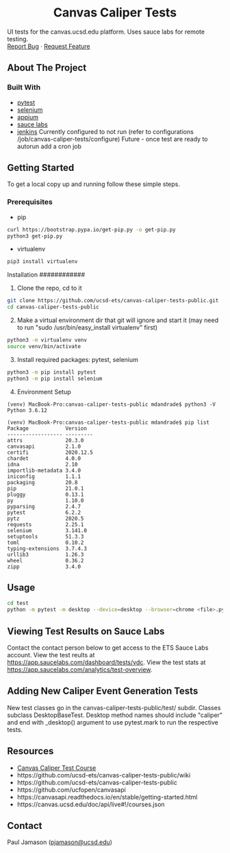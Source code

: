 <!-- PROJECT LOGO -->
<p>
  <h1 align="center">Canvas Caliper Tests</h1>
    UI tests for the canvas.ucsd.edu platform.  Uses sauce labs for remote testing.
    <br />
    <a href="https://github.com/github_username/repo/issues">Report Bug</a>
    ·
    <a href="https://github.com/github_username/repo/issues">Request Feature</a>
</p>

<!-- ABOUT THE PROJECT -->
## About The Project

### Built With

* [pytest]()
* [selenium]()
* [appium]()
* [sauce labs]()
* [jenkins]() Currently configured to not run (refer to configurations /job/canvas-caliper-tests/configure) Future - once test are ready to autorun add a cron job

<!-- GETTING STARTED -->
## Getting Started

To get a local copy up and running follow these simple steps.

### Prerequisites

* pip
```sh
curl https://bootstrap.pypa.io/get-pip.py -o get-pip.py
python3 get-pip.py
```
* virtualenv
```sh
pip3 install virtualenv
```

Installation
############
 
1. Clone the repo, cd to it
```sh
git clone https://github.com/ucsd-ets/canvas-caliper-tests-public.git
cd canvas-caliper-tests-public
```

2. Make a virtual environment dir that git will ignore and start it
(may need to run "sudo /usr/bin/easy_install virtualenv" first)
```sh
python3 -m virtualenv venv
source venv/bin/activate
```

3. Install required packages: pytest, selenium
```sh
python3 -m pip install pytest
python3 -m pip install selenium
```

4. Environment Setup
```MacBook-Pro:canvas-caliper-tests-public mdandrade$ source venv/bin/activate
(venv) MacBook-Pro:canvas-caliper-tests-public mdandrade$ python3 -V
Python 3.6.12

(venv) MacBook-Pro:canvas-caliper-tests-public mdandrade$ pip list
Package            Version
------------------ ---------
attrs              20.3.0
canvasapi          2.1.0
certifi            2020.12.5
chardet            4.0.0
idna               2.10
importlib-metadata 3.4.0
iniconfig          1.1.1
packaging          20.8
pip                21.0.1
pluggy             0.13.1
py                 1.10.0
pyparsing          2.4.7
pytest             6.2.2
pytz               2020.5
requests           2.25.1
selenium           3.141.0
setuptools         51.3.3
toml               0.10.2
typing-extensions  3.7.4.3
urllib3            1.26.3
wheel              0.36.2
zipp               3.4.0
```

<!-- USAGE EXAMPLES -->
## Usage
```sh
cd test
python -m pytest -m desktop --device=desktop --browser=chrome <file>.py -k <test>
```

<!-- RESULTS -->
## Viewing Test Results on Sauce Labs
Contact the contact person below to get access to the ETS Sauce Labs account.  View the test reults at https://app.saucelabs.com/dashboard/tests/vdc.  View the test stats at https://app.saucelabs.com/analytics/test-overview.

<!-- NEW TESTS -->
## Adding New Caliper Event Generation Tests 
New test classes go in the canvas-caliper-tests-public/test/ subdir.  Classes subclass DesktopBaseTest.  Desktop method names should include "caliper" and end with _desktop() argument to use pytest.mark to run the respective tests.

## Resources
<ul>
    <li><a href="https://canvas.ucsd.edu/courses/20774"> Canvas Caliper Test Course</a></li>
    <li>https://github.com/ucsd-ets/canvas-caliper-tests-public/wiki</li>
    <li>https://github.com/ucsd-ets/canvas-caliper-tests-public</li>
    <li>https://github.com/ucfopen/canvasapi</li>
    <li>https://canvasapi.readthedocs.io/en/stable/getting-started.html</li>
    <li>https://canvas.ucsd.edu/doc/api/live#!/courses.json</li>
</ul>

<!-- CONTACT -->
## Contact
Paul Jamason (pjamason@ucsd.edu)
